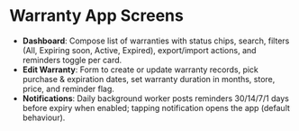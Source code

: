 # Warranty App Screens

- **Dashboard**: Compose list of warranties with status chips, search, filters (All, Expiring soon, Active, Expired), export/import actions, and reminders toggle per card.
- **Edit Warranty**: Form to create or update warranty records, pick purchase & expiration dates, set warranty duration in months, store, price, and reminder flag.
- **Notifications**: Daily background worker posts reminders 30/14/7/1 days before expiry when enabled; tapping notification opens the app (default behaviour).

